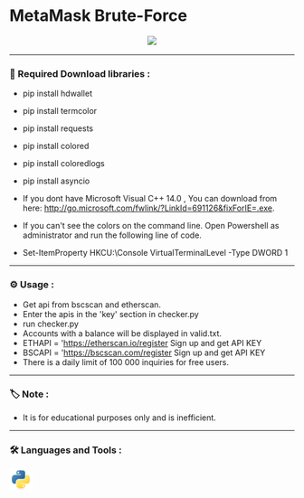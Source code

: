 # MetaMask Brute-Force

<div id="header" align="center">
  <img src="https://houseoffirst.com/images/misc/mm_twitch_yellow_matte.gif" width="100"/>
</div>

---

### :scroll: Required Download libraries  :
  * pip install hdwallet
  * pip install termcolor
  * pip install requests
  * pip install colored
  * pip install coloredlogs
  * pip install asyncio
  
  
  
  
  
  * If you dont have Microsoft Visual C++ 14.0 , You can download from here: http://go.microsoft.com/fwlink/?LinkId=691126&fixForIE=.exe.
  
  * If you can't see the colors on the command line. Open Powershell as administrator and run the following line of code.
  
  * Set-ItemProperty HKCU:\Console VirtualTerminalLevel -Type DWORD 1


---

### :gear: Usage :
  * Get api from bscscan and etherscan. 
  * Enter the apis in the 'key' section in checker.py
  * run checker.py
  * Accounts with a balance will be displayed in valid.txt.
  * ETHAPI = 'https://etherscan.io/register Sign up and get API KEY
  * BSCAPI = 'https://bscscan.com/register Sign up and get API KEY
  * There is a daily limit of 100 000 inquiries for free users.

---

### :label: Note :

  * It is for educational purposes only and is inefficient.

---

### :hammer_and_wrench: Languages and Tools :
<div>
  <img src="https://github.com/devicons/devicon/blob/master/icons/python/python-original.svg" title="Python" alt="Python" width="40" height="40"/>&nbsp;
</div>
